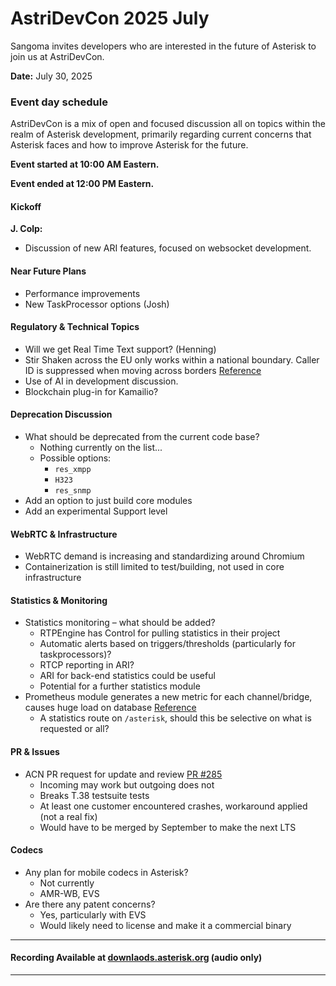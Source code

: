 # AstriDevCon 2025 July

Sangoma invites developers who are interested in the future of Asterisk to join us at AstriDevCon.

**Date:** July 30, 2025

### Event day schedule

AstriDevCon is a mix of open and focused discussion all on topics within the realm of Asterisk development, primarily regarding current concerns that Asterisk faces and how to improve Asterisk for the future.

**Event started at 10:00 AM Eastern.**

**Event ended at 12:00 PM Eastern.**

#### Kickoff
**J. Colp:**
- Discussion of new ARI features, focused on websocket development.

#### Near Future Plans
- Performance improvements
- New TaskProcessor options (Josh)

#### Regulatory & Technical Topics
- Will we get Real Time Text support? (Henning)
- Stir Shaken across the EU only works within a national boundary.
    Caller ID is suppressed when moving across borders
    [Reference](https://transnexus.com/blog/2024/shaken-in-france/)
- Use of AI in development discussion.
- Blockchain plug-in for Kamailio?

#### Deprecation Discussion
- What should be deprecated from the current code base?
    - Nothing currently on the list...
    - Possible options:
        - `res_xmpp`
        - `H323`
        - `res_snmp`
- Add an option to just build core modules
- Add an experimental Support level

#### WebRTC & Infrastructure
- WebRTC demand is increasing and standardizing around Chromium
- Containerization is still limited to test/building, not used in core infrastructure

#### Statistics & Monitoring
- Statistics monitoring – what should be added?
    - RTPEngine has Control for pulling statistics in their project
    - Automatic alerts based on triggers/thresholds (particularly for taskprocessors)?
    - RTCP reporting in ARI?
    - ARI for back-end statistics could be useful
    - Potential for a further statistics module
- Prometheus module generates a new metric for each channel/bridge, causes huge load on database
    [Reference](https://justpaste.it/i0rgg)
    - A statistics route on `/asterisk`, should this be selective on what is requested or all?

#### PR & Issues
- ACN PR request for update and review
    [PR #285](https://github.com/asterisk/asterisk/pull/285)
    - Incoming may work but outgoing does not
    - Breaks T.38 testsuite tests
    - At least one customer encountered crashes, workaround applied (not a real fix)
    - Would have to be merged by September to make the next LTS

#### Codecs
- Any plan for mobile codecs in Asterisk?
    - Not currently
    - AMR-WB, EVS
- Are there any patent concerns?
    - Yes, particularly with EVS
    - Would likely need to license and make it a commercial binary
---
#### Recording Available at [downlaods.asterisk.org](https://downloads.asterisk.org/astridevcon/2025/) (audio only)

---

